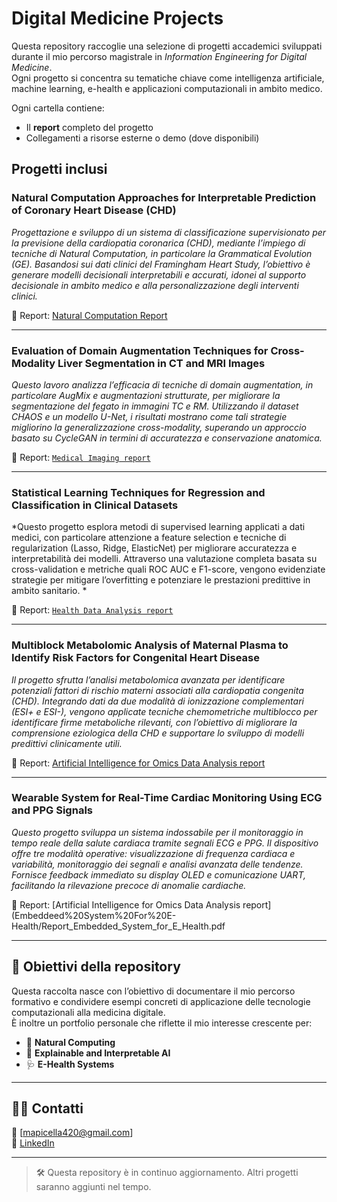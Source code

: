 # Digital Medicine Projects

Questa repository raccoglie una selezione di progetti accademici sviluppati durante il mio percorso magistrale in *Information Engineering for Digital Medicine*.  
Ogni progetto si concentra su tematiche chiave come intelligenza artificiale, machine learning, e-health e applicazioni computazionali in ambito medico.

Ogni cartella contiene:
- Il **report** completo del progetto
- Collegamenti a risorse esterne o demo (dove disponibili)


## Progetti inclusi

###  Natural Computation Approaches for Interpretable Prediction of Coronary Heart Disease (CHD)
*Progettazione e sviluppo di un sistema di classificazione supervisionato per la previsione della cardiopatia coronarica (CHD), mediante l’impiego di tecniche di Natural Computation, in particolare la Grammatical Evolution (GE). Basandosi sui dati clinici del Framingham Heart Study, l’obiettivo è generare modelli decisionali interpretabili e accurati, idonei al supporto decisionale in ambito medico e alla personalizzazione degli interventi clinici.*

📄 Report: [Natural Computation Report](Natural%20Computation/Natural_Computation_Project.pdf)


---

### Evaluation of Domain Augmentation Techniques for Cross-Modality Liver Segmentation in CT and MRI Images
*Questo lavoro analizza l’efficacia di tecniche di domain augmentation, in particolare AugMix e augmentazioni strutturate, per migliorare la segmentazione del fegato in immagini TC e RM. Utilizzando il dataset CHAOS e un modello U-Net, i risultati mostrano come tali strategie migliorino la generalizzazione cross-modality, superando un approccio basato su CycleGAN in termini di accuratezza e conservazione anatomica.*  

📄 Report: [`Medical Imaging report`](Medical%20Imaging/Report_Medical_Imaging.pdf)

---

### Statistical Learning Techniques for Regression and Classification in Clinical Datasets
*Questo progetto esplora metodi di supervised learning applicati a dati medici, con particolare attenzione a feature selection e tecniche di regularization (Lasso, Ridge, ElasticNet) per migliorare accuratezza e interpretabilità dei modelli. Attraverso una valutazione completa basata su cross-validation e metriche quali ROC AUC e F1-score, vengono evidenziate strategie per mitigare l’overfitting e potenziare le prestazioni predittive in ambito sanitario. *

📄 Report: [`Health Data Analysis report`](Health%20Data%20Analysis/Goup02_Report_Pw_HealthDataAnalytics.pdf)

---

### Multiblock Metabolomic Analysis of Maternal Plasma to Identify Risk Factors for Congenital Heart Disease
*Il progetto sfrutta l’analisi metabolomica avanzata per identificare potenziali fattori di rischio materni associati alla cardiopatia congenita (CHD). Integrando dati da due modalità di ionizzazione complementari (ESI+ e ESI-), vengono applicate tecniche chemometriche multiblocco per identificare firme metaboliche rilevanti, con l’obiettivo di migliorare la comprensione eziologica della CHD e supportare lo sviluppo di modelli predittivi clinicamente utili.*

📄 Report: [Artificial Intelligence for Omics Data Analysis report](Artificial%Intelligence%for%20Omics%20Data%20Analysis/Group03_AIODA_PW_REPORT.pdf)


---

### Wearable System for Real-Time Cardiac Monitoring Using ECG and PPG Signals
*Questo progetto sviluppa un sistema indossabile per il monitoraggio in tempo reale della salute cardiaca tramite segnali ECG e PPG. Il dispositivo offre tre modalità operative: visualizzazione di frequenza cardiaca e variabilità, monitoraggio dei segnali e analisi avanzata delle tendenze. Fornisce feedback immediato su display OLED e comunicazione UART, facilitando la rilevazione precoce di anomalie cardiache.*

📄 Report: [Artificial Intelligence for Omics Data Analysis report](Embeddeed%20System%20For%20E-Health/Report_Embedded_System_for_E_Health.pdf

---

## 📌 Obiettivi della repository

Questa raccolta nasce con l’obiettivo di documentare il mio percorso formativo e condividere esempi concreti di applicazione delle tecnologie computazionali alla medicina digitale.  
È inoltre un portfolio personale che riflette il mio interesse crescente per:
- 🧠 **Natural Computing**
- 🔎 **Explainable and Interpretable AI**
- 🩺 **E-Health Systems**

---

## 👨‍💻 Contatti

📧 [mapicella420@gmail.com]  
🔗 [LinkedIn]([https://www.linkedin.com/in/tuo-profilo/](https://www.linkedin.com/in/mario-apicella-4160481b0/))  

---

> 🛠️ Questa repository è in continuo aggiornamento. Altri progetti saranno aggiunti nel tempo.
